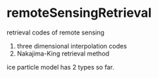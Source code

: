 # remoteSensingRetrieval
retrieval codes of remote sensing

1. three dimensional interpolation codes
2. Nakajima-King retrieval method 

ice particle model has 2 types so far.

